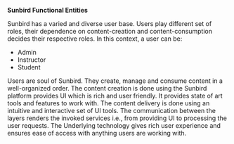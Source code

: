 **Sunbird Functional Entities**

Sunbird has a varied and diverse user base. Users play different set of roles, their dependence on content-creation and content-consumption decides their respective roles. 
In this context, a user can be:
+ Admin 
+ Instructor
+ Student

Users are soul of Sunbird. They create, manage and consume content in a well-organized order. The content creation is done using the Sunbird platform provides UI which is rich and user friendly. It provides state of art tools and features to work with. The content delivery is done using an intuitive and interactive set of UI tools. The communication between the layers renders the invoked services i.e., from providing UI to processing the user requests. The Underlying technology gives rich user experience and ensures ease of access with anything users are working with.
